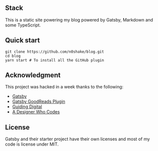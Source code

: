 ## Stack

This is a static site powering my blog powered by Gatsby, Markdown and some TypeScript.

## Quick start

```
git clone https://github.com/n0shake/blog.git
cd blog
yarn start # To install all the GitHub plugin
```

## Acknowledgment

This project was hacked in a week thanks to the following:

- [Gatsby](https://www.gatsbyjs.com/)
- [Gatsby GoodReads Plugin](https://www.gatsbyjs.com/plugins/@jamesdanylik/gatsby-source-goodreads/?=goodreads)
- [Guiding Digital](https://www.youtube.com/channel/UCpJHkuyhTtGrelk9kVDVUlg)
- [A Designer Who Codes](https://www.youtube.com/channel/UCD00Is447lWaY04_gNTOaVA)

## License

Gatsby and their starter project have their own licenses and most of my code is license under MIT.